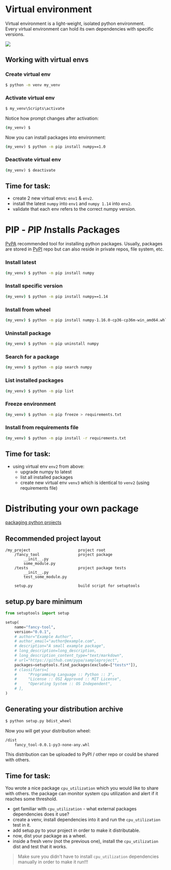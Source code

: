 # Virtual environment
Virtual environment is a light-weight, isolated python environment.  
Every virtual environment can hold its own dependencies with specific versions.  

![](/images/p21-venv.PNG)
## Working with virtual envs
### Create virtual env
```cmd
$ python -m venv my_venv
```
### Activate virtual env
```cmd
$ my_venv\Scripts\activate
```
Notice how prompt changes after activation:
```cmd
(my_venv) $
```
Now you can install packages into environment:
```cmd
(my_venv) $ python -m pip install numpy==1.0
```
### Deactivate virtual env
```cmd
(my_venv) $ deactivate
```
## Time for task:
 - create 2 new virtual envs: ```env1``` & ```env2```.
 - install the latest ```numpy``` into ```env1``` and ```numpy 1.14``` into ```env2```.
 - validate that each env refers to the correct numpy version.
# PIP - *P*IP *I*nstalls *P*ackages
[PyPA](https://www.pypa.io/en/latest/) recommended tool for installing python packages.
Usually, packages are stored in [PyPI](https://pypi.org/) repo but can also reside in private repos, file system, etc.
### Install latest
```bash
(my_venv) $ python -m pip install numpy
```
### Install specific version
```bash
(my_venv) $ python -m pip install numpy==1.14
```
### Install from wheel
```bash
(my_venv) $ python -m pip install numpy-1.16.0-cp36-cp36m-win_amd64.whl
```
### Uninstall package
```bash
(my_venv) $ python -m pip uninstall numpy
```
### Search for a package
```bash
(my_venv) $ python -m pip search numpy
```
### List installed packages
```bash
(my_venv) $ python -m pip list
```
### Freeze environment
```bash
(my_venv) $ python -m pip freeze > requirements.txt
```
### Install from requirements file
```bash
(my_venv) $ python -m pip install -r requirements.txt
```
## Time for task:
 - using virtual env ```env2``` from above:
	 - upgrade numpy to latest
	 - list all installed packages
	 - create new virtual env ```venv3``` which is identical to ```venv2``` (using requirements file)
# Distributing your own package
[packaging python projects](https://packaging.python.org/tutorials/packaging-projects/#packaging-python-projects)
## Recommended project layout
```
/my_project						project root
	/fancy_tool					project package
		__init__.py
		some_module.py
	/tests						project package tests
		__init__.py
		test_some_module.py
	
	setup.py					build script for setuptools
```
## setup.py bare minimum
```python
from setuptools import setup

setup(
    name="fancy-tool",
    version="0.0.1",
    # author="Example Author",
    # author_email="author@example.com",
    # description="A small example package",
    # long_description=long_description,
    # long_description_content_type="text/markdown",
    # url="https://github.com/pypa/sampleproject",
    packages=setuptools.find_packages(exclude=["tests*"]),
    # classifiers=[
    #     "Programming Language :: Python :: 3",
    #     "License :: OSI Approved :: MIT License",
    #     "Operating System :: OS Independent",
    # ],
)
```
## Generating your distribution archive
```bash
$ python setup.py bdist_wheel
```
Now you will get your distribution wheel:
```bash
/dist
	fancy_tool-0.0.1-py3-none-any.whl
```
This distribution can be uploaded to PyPI / other repo or could be shared with others.
## Time for task:
You wrote a nice package ```cpu_utilization``` which you would like to share with others.
the package can monitor system cpu utilization and alert if it reaches some threshold.

 - get familiar with ```cpu_utilization``` - what external packages dependencies does it use?
 - create a venv, install dependencies into it and run the ```cpu_utilization``` test in it.
 - add setup.py to your project in order to make it distributable.
 - now, dist your package as a wheel.
 - inside a fresh venv (not the previous one), install the ```cpu_utilization``` dist and test that it works.

> Make sure you didn't have to install ```cpu_utilization``` dependencies manually in order to make it run!!!

<!--stackedit_data:
eyJoaXN0b3J5IjpbLTM3NDA1MjExMSw4Njc3MTQwNjMsMTgyOT
UxOTc0MywtMTQyMTYzMjQyNywtNTUwMjMwMjMzLC0xMjQyMjkx
NTE3LC01OTQyMzIyMDcsLTE5OTMwNTczOTYsLTUzNTE2NjQ2LD
ExNDM1ODM4NDksNzc5MDc5MjE2LDIxMTA1MTE1NDcsLTc2MDk2
ODA4NywxNDUzNTc4NjM0LC0xMTAyNDQ4OTc1LDE5NDIwNDA5ND
ldfQ==
-->